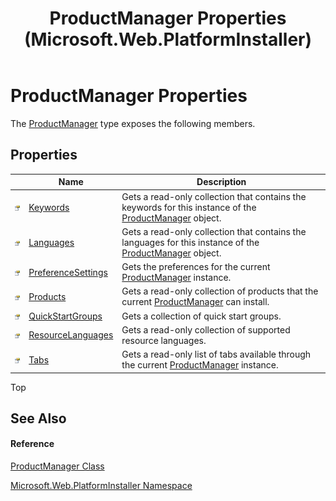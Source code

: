 ﻿---
title: ProductManager Properties  (Microsoft.Web.PlatformInstaller)
TOCTitle: ProductManager Properties
ms:assetid: Properties.T:Microsoft.Web.PlatformInstaller.ProductManager
ms:mtpsurl: https://msdn.microsoft.com/en-us/library/microsoft.web.platforminstaller.productmanager_properties(v=VS.90)
ms:contentKeyID: 22049730
ms.date: 05/02/2012
mtps_version: v=VS.90
---

# ProductManager Properties

The [ProductManager](productmanager-class-microsoft-web-platforminstaller.md) type exposes the following members.

## Properties

<table>
<thead>
<tr class="header">
<th> </th>
<th>Name</th>
<th>Description</th>
</tr>
</thead>
<tbody>
<tr class="odd">
<td><img src="images/Dd565996.pubproperty(en-us,VS.90).gif" title="Public property" alt="Public property" /></td>
<td><a href="productmanager-keywords-property-microsoft-web-platforminstaller.md">Keywords</a></td>
<td>Gets a read-only collection that contains the keywords for this instance of the <a href="productmanager-class-microsoft-web-platforminstaller.md">ProductManager</a> object.</td>
</tr>
<tr class="even">
<td><img src="images/Dd565996.pubproperty(en-us,VS.90).gif" title="Public property" alt="Public property" /></td>
<td><a href="productmanager-languages-property-microsoft-web-platforminstaller.md">Languages</a></td>
<td>Gets a read-only collection that contains the languages for this instance of the <a href="productmanager-class-microsoft-web-platforminstaller.md">ProductManager</a> object.</td>
</tr>
<tr class="odd">
<td><img src="images/Dd565996.pubproperty(en-us,VS.90).gif" title="Public property" alt="Public property" /></td>
<td><a href="productmanager-preferencesettings-property-microsoft-web-platforminstaller.md">PreferenceSettings</a></td>
<td>Gets the preferences for the current <a href="productmanager-class-microsoft-web-platforminstaller.md">ProductManager</a> instance.</td>
</tr>
<tr class="even">
<td><img src="images/Dd565996.pubproperty(en-us,VS.90).gif" title="Public property" alt="Public property" /></td>
<td><a href="productmanager-products-property-microsoft-web-platforminstaller.md">Products</a></td>
<td>Gets a read-only collection of products that the current <a href="productmanager-class-microsoft-web-platforminstaller.md">ProductManager</a> can install.</td>
</tr>
<tr class="odd">
<td><img src="images/Dd565996.pubproperty(en-us,VS.90).gif" title="Public property" alt="Public property" /></td>
<td><a href="productmanager-quickstartgroups-property-microsoft-web-platforminstaller.md">QuickStartGroups</a></td>
<td>Gets a collection of quick start groups.</td>
</tr>
<tr class="even">
<td><img src="images/Dd565996.pubproperty(en-us,VS.90).gif" title="Public property" alt="Public property" /></td>
<td><a href="productmanager-resourcelanguages-property-microsoft-web-platforminstaller.md">ResourceLanguages</a></td>
<td>Gets a read-only collection of supported resource languages.</td>
</tr>
<tr class="odd">
<td><img src="images/Dd565996.pubproperty(en-us,VS.90).gif" title="Public property" alt="Public property" /></td>
<td><a href="productmanager-tabs-property-microsoft-web-platforminstaller.md">Tabs</a></td>
<td>Gets a read-only list of tabs available through the current <a href="productmanager-class-microsoft-web-platforminstaller.md">ProductManager</a> instance.</td>
</tr>
</tbody>
</table>


Top

## See Also

#### Reference

[ProductManager Class](productmanager-class-microsoft-web-platforminstaller.md)

[Microsoft.Web.PlatformInstaller Namespace](microsoft-web-platforminstaller-namespace.md)

